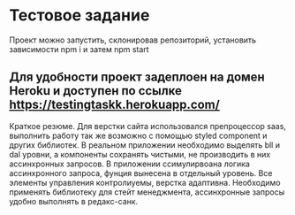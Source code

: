 # Тестовое задание
Проект можно запустить, склонировав репозиторий, установить зависимости npm i и затем npm start


## Для удобности проект задеплоен на домен Heroku и доступен по ссылке https://testingtaskk.herokuapp.com/

Краткое резюме. Для верстки сайта использовался препроцессор saas, выполнить работу так же возможно с помощью styled component и других библиотек. 
В реальном приложении необходимо выделять bll и dal уровни, а компоненты сохранять чистыми, не производить в них ассинхронных запросов. В приложении ссимулирвоана логика ассинхронного запроса, фунция вынесена в отдельный уровень. Все элементы управления контролиуемы, верстка адаптивна. Необходимо применять библиотеку для стейт менеджмента, ассинхронные запросы удобно выполнять в редакс-санк.
